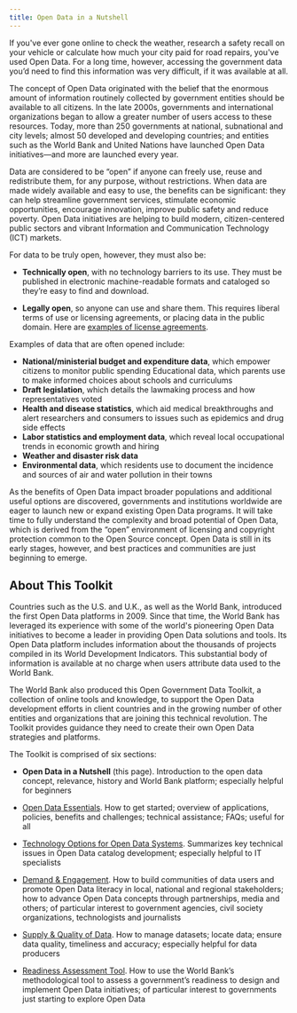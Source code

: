 ```yaml
---
title: Open Data in a Nutshell
---
```


If you've ever gone online to check the weather, research a safety recall on your vehicle or calculate how much your
city paid for road repairs, you've used Open Data. For a long time, however, accessing the government data you’d need to
find this information was very difficult, if it was available at all.

The concept of Open Data originated with the belief that the enormous amount of information routinely collected by
government entities should be available to all citizens. In the late 2000s, governments and international organizations
began to allow a greater number of users access to these resources. Today, more than 250 governments at national,
subnational and city levels; almost 50 developed and developing countries; and entities such as the World Bank and
United Nations have launched Open Data initiatives—and more are launched every year.

Data are considered to be “open” if anyone can freely use, reuse and redistribute them, for any purpose, without
restrictions. When data are made widely available and easy to use, the benefits can be significant: they can help
streamline government services, stimulate economic opportunities, encourage innovation, improve public safety and reduce
poverty. Open Data initiatives are helping to build modern, citizen-centered public sectors and vibrant Information and
Communication Technology (ICT) markets.

For data to be truly open, however, they must also be:

* **Technically open**, with no technology barriers to its use. They must be published in electronic machine-readable
formats and cataloged so they’re easy to find and download.

* **Legally open**, so anyone can use and share them. This requires liberal terms of use or licensing agreements, or placing
data in the public domain. Here are [examples of license agreements](essentials.html#licenses).

Examples of data that are often opened include:

* **National/ministerial budget and expenditure data**, which empower citizens to monitor public spending
Educational data, which parents use to make informed choices about schools and curriculums
* **Draft legislation**, which details the lawmaking process and how representatives voted
* **Health and disease statistics**, which aid medical breakthroughs and alert researchers and consumers to issues such as epidemics and drug side effects
* **Labor statistics and employment data**, which reveal local occupational trends in economic growth and hiring
* **Weather and disaster risk data**
* **Environmental data**, which residents use to document the incidence and sources of air and water pollution in their towns

As the benefits of Open Data impact broader populations and additional useful options are discovered, governments and
institutions worldwide are eager to launch new or expand existing Open Data programs. It will take time to fully
understand the complexity and broad potential of Open Data, which is derived from the “open” environment of licensing
and copyright protection common to the Open Source concept. Open Data is still in its early stages, however, and best
practices and communities are just beginning to emerge.

## About This Toolkit

Countries such as the U.S. and U.K., as well as the World Bank, introduced the first Open Data platforms in 2009. Since
that time, the World Bank has leveraged its experience with some of the world's pioneering Open Data initiatives to
become a leader in providing Open Data solutions and tools. Its Open Data platform includes information about the
thousands of projects compiled in its World Development Indicators. This substantial body of information is available at
no charge when users attribute data used to the World Bank. 

The World Bank also produced this Open Government Data Toolkit, a collection of online tools and knowledge, to support
the Open Data development efforts in client countries and in the growing number of other entities and organizations that
are joining this technical revolution. The Toolkit provides guidance they need to create their own Open Data strategies
and platforms.  

The Toolkit is comprised of six sections:

* **Open Data in a Nutshell** (this page). Introduction to the open data concept, relevance, history and World Bank platform; especially helpful for beginners 

* [Open Data Essentials](essentials.html). How to get started; overview of applications, policies, benefits and challenges; technical assistance; FAQs; useful for all

* [Technology Options for Open Data Systems](technology.html). Summarizes key technical issues in Open Data catalog development; especially helpful to IT specialists

* [Demand & Engagement](demand.html). How to build communities of data users and promote Open Data literacy in local, national and regional stakeholders; how to advance Open Data concepts through partnerships, media and others; of particular interest to government agencies, civil society organizations, technologists and journalists

* [Supply & Quality of Data](supply.html). How to manage datasets; locate data; ensure data quality, timeliness and accuracy; especially helpful for data producers

* [Readiness Assessment Tool](odra.html). How to use the World Bank’s methodological tool to assess a government’s readiness to design and implement Open Data initiatives; of particular interest to governments just starting to explore Open Data
